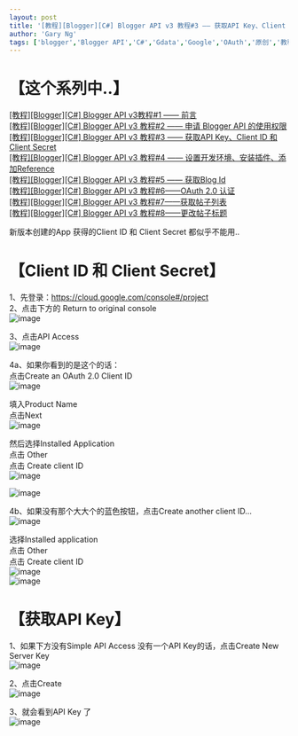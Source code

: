 ```yaml
---
layout: post
title: '[教程][Blogger][C#] Blogger API v3 教程#3 —— 获取API Key、Client ID 和 Client Secret'
author: 'Gary Ng'
tags: ['blogger','Blogger API','C#','Gdata','Google','OAuth','原创','教程']
---
```


#  【这个系列中..】

[[教程][Blogger][C#] Blogger API v3教程#1 —— 前言](http://garyngzhongbo.blogspot.com/2013/10/bloggerc-blogger-api-v31.html)  
[[教程][Blogger][C#] Blogger API v3 教程#2 —— 申请 Blogger API 的使用权限](http://garyngzhongbo.blogspot.com/2013/10/bloggerc-blogger-api-v3-2-blogger-api.html)  
[[教程][Blogger][C#] Blogger API v3 教程#3 —— 获取API Key、Client ID 和 Client Secret](http://garyngzhongbo.blogspot.com/2013/10/bloggerc-blogger-api-v3-3-api-keyclient.html)  
[[教程][Blogger][C#] Blogger API v3 教程#4 —— 设置开发环境、安装插件、添加Reference](http://garyngzhongbo.blogspot.com/2013/10/bloggerc-blogger-api-v3-4-reference.html)  
[[教程][Blogger][C#] Blogger API v3 教程#5 —— 获取Blog Id](http://garyngzhongbo.blogspot.com/2013/10/bloggerc-blogger-api-v3-5-blog-id.html)  
[[教程][Blogger][C#] Blogger API v3 教程#6——OAuth 2.0 认证](http://garyngzhongbo.blogspot.com/2013/10/bloggerc-blogger-api-v3-6oauth-20.html)  
[[教程][Blogger][C#] Blogger API v3 教程#7——获取帖子列表](http://garyngzhongbo.blogspot.com/2013/10/bloggerc-blogger-api-v3-7.html)  
[[教程][Blogger][C#] Blogger API v3 教程#8——更改帖子标题](http://garyngzhongbo.blogspot.com/2013/10/bloggerc-blogger-api-v3-8.html)  
  
新版本创建的App 获得的Client ID 和 Client Secret 都似乎不能用..  


#  【Client ID 和 Client Secret】

1、先登录：<https://cloud.google.com/console#/project>  
2、点击下方的 Return to original console  
![image](http://lh4.ggpht.com/-j7aa3enAWS4/UlbOqAoFHSI/AAAAAAAAE_g/l4OD1N8TOL0/image_thumb%25255B1%25255D.png?imgmax=800)  
  
3、点击API Access  
![image](http://lh4.ggpht.com/-TuJraDVZ3ls/UlbOrCNB-qI/AAAAAAAAE_w/TylNhbiIUFU/image_thumb%25255B2%25255D.png?imgmax=800)  
  
4a、如果你看到的是这个的话：  
点击Create an OAuth 2.0 Client ID  
![image](http://lh4.ggpht.com/-cBS6kpNmE3U/UlbOsUjE1NI/AAAAAAAAFAA/HaIWZ5PneTg/image_thumb%25255B3%25255D.png?imgmax=800)  
  
填入Product Name  
点击Next  
![image](http://lh4.ggpht.com/-fsi6FYuyWGg/UlbOto2r20I/AAAAAAAAFAQ/4Kvd4VIYEww/image_thumb%25255B4%25255D.png?imgmax=800)  
  
然后选择Installed Application  
点击 Other  
点击 Create client ID  
![image](http://lh4.ggpht.com/-QgQH2dxnlvg/UlbOuzTuRHI/AAAAAAAAFAg/XA2elxqXVeI/image_thumb%25255B5%25255D.png?imgmax=800)  
  
![image](http://lh3.ggpht.com/-tJ0Ppw54NKY/UlbOwG4QNkI/AAAAAAAAFAw/XgLE_3GU7ws/image_thumb%25255B6%25255D.png?imgmax=800)  
  
4b、如果没有那个大大个的蓝色按钮，点击Create another client ID…  
![image](http://lh3.ggpht.com/-XsXv_1R33UU/UlbOxsruFLI/AAAAAAAAFBA/VjMzMqSyvTI/image_thumb%25255B7%25255D.png?imgmax=800)  
  
选择Installed application  
点击 Other  
点击 Create client ID  
![image](http://lh3.ggpht.com/-WWpDjno3aOA/UlbOy4c91uI/AAAAAAAAFBQ/cN7vb_kAqUk/image_thumb%25255B8%25255D.png?imgmax=800)  
![image](http://lh4.ggpht.com/-8dxwtUUcQpk/UlbO0JN9VGI/AAAAAAAAFBg/GHRkTEM3a9M/image_thumb%25255B9%25255D.png?imgmax=800)  
  


#  【获取API Key】

1、如果下方没有Simple API Access 没有一个API Key的话，点击Create New Server Key  
![image](http://lh6.ggpht.com/-JIEtx8JB_bU/UlbO1P7PKgI/AAAAAAAAFBs/tp0sqATkxMg/image_thumb%25255B10%25255D.png?imgmax=800)  
  
2、点击Create  
![image](http://lh4.ggpht.com/-N6jYDzKTiZM/UlbO2hhnJYI/AAAAAAAAFCA/RTX3HVNi2l8/image_thumb%25255B11%25255D.png?imgmax=800)  
  
3、就会看到API Key 了  
![image](http://lh6.ggpht.com/-00ROFK9EAg8/UlbO32fc45I/AAAAAAAAFCQ/7tGb6i3BiJI/image_thumb%25255B12%25255D.png?imgmax=800)
